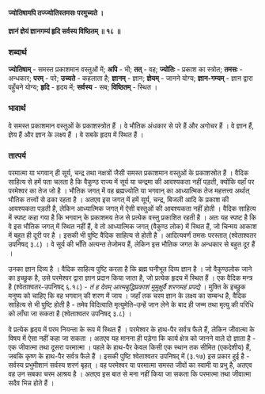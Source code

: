 #### ज्योतिषामपि तज्ज्योतिस्तमसः परमुच्यते ।
#### ज्ञानं ज्ञेयं ज्ञानगम्यं हृदि सर्वस्य विष्ठितम् ॥ १८ ॥

### शब्दार्थ

**ज्योतिषाम्** - समस्त प्रकाशमान वस्तुओं में; **अपि** - भी; **तत्** - वह; **ज्योतिः** - प्रकाश का स्त्रोत; **तमसः** - अन्धकार; **परम्** - परे; **उच्यते** - कहलाता है; **ज्ञानम्** - ज्ञान; **ज्ञेयम्** - जानने योग्य; **ज्ञान-गम्यम्** - ज्ञान द्वारा पहुँचने योग्य; **हृदि** - हृदय में; **सर्वस्य** - सब; **विष्ठितम्** - स्थित ।

### भावार्थ

वे समस्त प्रकाशमान वस्तुओं के प्रकाशस्त्रोत हैं । वे भौतिक अंधकार से परे हैं और अगोचर हैं । वे ज्ञान हैं, ज्ञेय हैं और ज्ञान के लक्ष्य हैं । वे सबके हृदय में स्थित हैं ।

### तात्पर्य

परमात्मा या भगवान् ही सूर्य, चन्द्र तथा नक्षत्रों जैसी समस्त प्रकाशमान वस्तुओं के प्रकाशस्रोत हैं । वैदिक साहित्य से हमें पता चलता है कि वैकुण्ठ राज्य में सूर्य या चन्द्रमा की आवश्यकता नहीं पड़ती, क्योंकि वहाँ पर परमेश्वर का तेज जो है । भौतिक जगत् में वह ब्रह्मज्योति या भगवान् का आध्यात्मिक तेज महत्तत्त्व अर्थात् भौतिक तत्त्वों से ढका रहता है । अतएव इस जगत् में हमें सूर्य, चन्द्र, बिजली आदि के प्रकाश की आवश्यकता पड़ती है, लेकिन आध्यात्मिक जगत् में ऐसी वस्तुओं की आवश्यकता नहीं होती । वैदिक साहित्य में स्पष्ट कहा गया है कि भगवान् के प्रकाशमय तेज से प्रत्येक वस्तु प्रकाशित रहती है । अतः यह स्पष्ट है कि वे इस भौतिक जगत् में स्थित नहीं हैं, वे तो आध्यात्मिक जगत् (वैकुण्ठ लोक) में स्थित हैं, जो चिन्मय आकाश में बहुत ही दूरी पर है । इसकी भी पुष्टि वैदिक साहित्य से होती है । आदित्यवर्णं तमसः परस्तात् (श्वेताश्वतर उपनिषद् ३.८) । वे सूर्य की भाँति अत्यन्त तेजोमय हैं, लेकिन इस भौतिक जगत के अन्धकार से बहुत दूर हैं ।

उनका ज्ञान दिव्य है । वैदिक साहित्य पुष्टि करता है कि ब्रह्म घनीभूत दिव्य ज्ञान है । जो वैकुण्ठलोक जाने का इच्छुक है, उसे परमेश्वर द्वारा ज्ञान प्रदान किया जाता है, जो प्रत्येक हृदय में स्थित हैं । एक वैदिक मन्त्र है (श्वेताश्वतर-उपनिषद् ६.१८) - *तं ह देवम् आत्मबुद्धिप्रकाशं मुमुक्षुर्वै शरणमहं प्रपद्ये* । मुक्ति के इच्छुक मनुष्य को चाहिए कि वह भगवान् की शरण में जाय । जहाँ तक चरम ज्ञान के लक्ष्य का सम्बन्ध है, वैदिक साहित्य से भी पुष्टि होती है - तमेव विदित्वाति मृत्युमेति–उन्हें जान लेने के बाद ही जन्म तथा मृत्यु की परिधि को लाँघा जा सकता है (श्वेताश्वतर उपनिषद् ३.८) ।

वे प्रत्येक हृदय में परम नियन्ता के रूप में स्थित हैं । परमेश्वर के हाथ-पैर सर्वत्र फैले हैं, लेकिन जीवात्मा के विषय में ऐसा नहीं कहा जा सकता । अतएव यह मानना ही पड़ेगा कि कार्य क्षेत्र को जानने वाले दो ज्ञाता है - एक जीवात्मा तथा दूसरा परमात्मा । पहले के हाथ-पैर केवल किसी एक स्थान तक सीमित (एकदेशीय) हैं, जबकि कृष्ण के हाथ-पैर सर्वत्र फैले हैं । इसकी पुष्टि श्वेताश्वतर उपनिषद् में (३.१७) इस प्रकार हुई है - सर्वस्य प्रभुमीशानं सर्वस्य शरणं बृहत् । वह परमेश्वर या परमात्मा समस्त जीवों का स्वामी या प्रभु है, अतएव वह उन सबका चरम आश्रय है । अतएव इस बात से मना नहीं किया जा सकता कि परमात्मा तथा जीवात्मा सदैव भिन्न होते हैं ।